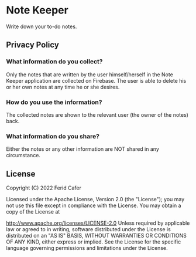 # Note Keeper

Write down your to-do notes.

## Privacy Policy

### What information do you collect?
Only the notes that are written by the user himself/herself in the Note Keeper application are collected on Firebase. The user is able to delete his or her own notes at any time he or she desires.

### How do you use the information?
The collected notes are shown to the relevant user (the owner of the notes) back.

### What information do you share?
Either the notes or any other information are NOT shared in any circumstance.

## License
Copyright (C) 2022 Ferid Cafer

Licensed under the Apache License, Version 2.0 (the "License"); you may not use this file except in compliance with the License. You may obtain a copy of the License at

http://www.apache.org/licenses/LICENSE-2.0
Unless required by applicable law or agreed to in writing, software distributed under the License is distributed on an "AS IS" BASIS, WITHOUT WARRANTIES OR CONDITIONS OF ANY KIND, either express or implied. See the License for the specific language governing permissions and limitations under the License.
